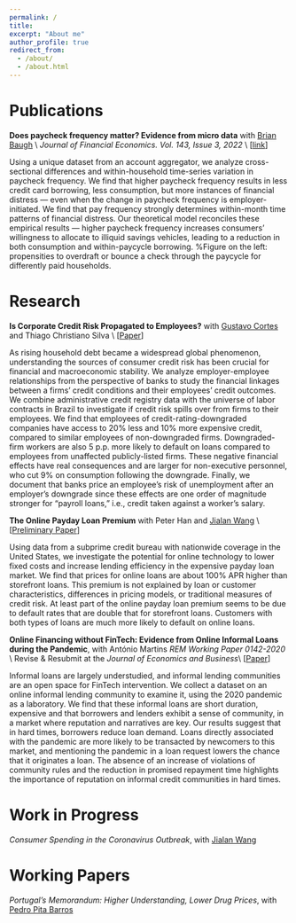 ```yaml
---
permalink: /
title: 
excerpt: "About me"
author_profile: true
redirect_from: 
  - /about/
  - /about.html
---
```



# Publications

**Does paycheck frequency matter? Evidence from micro data** with [Brian Baugh](https://sites.google.com/site/briankbaugh/) \\
_Journal of Financial Economics. Vol. 143, Issue 3, 2022_ \\
\[[link](https://www.sciencedirect.com/science/article/pii/S0304405X21005080)\]

Using a unique dataset from an account aggregator, we analyze cross-sectional differences and within-household time-series variation in paycheck frequency. We find that higher paycheck frequency results in less credit card borrowing, less consumption, but more instances of financial distress — even when the change in paycheck frequency is employer-initiated. We find that pay frequency strongly determines within-month time patterns of financial distress. Our theoretical model reconciles these empirical results — higher paycheck frequency increases consumers’ willingness to allocate to illiquid savings vehicles, leading to a reduction in both consumption and within-paycycle borrowing. 
%Figure on the left: propensities to overdraft or bounce a check through the paycycle for differently paid households.

# Research

**Is Corporate Credit Risk Propagated to Employees?** with [Gustavo Cortes](https://sites.google.com/site/cortesgustavos/) and Thiago Christiano Silva \\
\[[Paper](https://www.bcb.gov.br/pec/wps/ingl/wps551.pdf)\]

As rising household debt became a widespread global phenomenon, understanding the sources of consumer credit risk has been crucial for financial and macroeconomic stability. We analyze employer-employee relationships from the perspective of banks to study the financial linkages between a firms’ credit conditions and their employees’ credit outcomes. We combine administrative credit registry data with the universe of labor contracts in Brazil to investigate if credit risk spills over from firms to their employees. We find that employees of credit-rating-downgraded companies have access to 20% less and 10% more expensive credit, compared to similar employees of non-downgraded firms. Downgraded-firm workers are also 5 p.p. more likely to default on loans compared to employees from unaffected publicly-listed firms. These negative financial effects have real consequences and are larger for non-executive personnel, who cut 9% on consumption following the downgrade. Finally, we document that banks price an employee’s risk of unemployment after an employer’s downgrade since these effects are one order of magnitude stronger for “payroll loans,” i.e., credit taken against a worker’s salary.



**The Online Payday Loan Premium** with Peter Han and [Jialan Wang](https://sites.google.com/site/jialanw/) \\
\[[Preliminary Paper](https://www.aeaweb.org/conference/2022/preliminary/paper/e4EnG7RR)\]

Using data from a subprime credit bureau with nationwide coverage in the United States, we investigate the potential for online technology to lower fixed costs and increase lending efficiency in the expensive payday loan market. We find that prices for online loans are about 100% APR higher than storefront loans. This premium is not explained by loan or customer characteristics, differences in pricing models, or traditional measures of credit risk. At least part of the online payday loan premium seems to be due to default rates that are double that for storefront loans. Customers with both types of loans are much more likely to default on online loans. 



**Online Financing without FinTech: Evidence from Online Informal Loans during the Pandemic**, with António Martins
_REM Working Paper 0142-2020_ \\
Revise & Resubmit at the _Journal of Economics and Business_\\
\[[Paper](https://drive.google.com/file/d/1CNpitGu7mcnyJ9MlU5uNO9x0XUYHWjei/view)\]

Informal loans are largely understudied, and informal lending communities are an open space for FinTech intervention. We collect a dataset on an online informal lending community to examine it, using the 2020 pandemic as a laboratory. We find that these informal loans are short duration, expensive and that borrowers and lenders exhibit a sense of community, in a market where reputation and narratives are key. Our results suggest that in hard times, borrowers reduce loan demand. Loans directly associated with the pandemic are more likely to be transacted by newcomers to this market, and mentioning the pandemic in a loan request lowers the chance that it originates a loan. The absence of an increase of violations of community rules and the reduction in promised repayment time highlights the importance of reputation on informal credit communities in hard times.

# Work in Progress
_Consumer Spending in the Coronavirus Outbreak_, with [Jialan Wang](https://sites.google.com/site/jialanw/)

# Working Papers
_Portugal’s Memorandum: Higher Understanding, Lower Drug Prices_, with [Pedro Pita Barros](https://momentoseconomicos.com/about-me/bio/)
